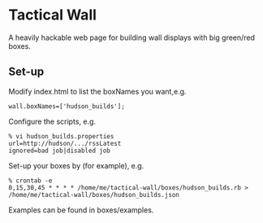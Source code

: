 Tactical Wall
=============
A heavily hackable web page for building wall displays with big green/red boxes. 

Set-up
---
Modify index.html to list the boxNames you want,e.g.

    wall.boxNames=['hudson_builds'];
  
Configure the scripts, e.g.

    % vi hudson_builds.properties
    url=http://hudson/.../rssLatest
    ignored=bad job|disabled job
  
Set-up your boxes by (for example), e.g.

    % crontab -e
    0,15,30,45 * * * * /home/me/tactical-wall/boxes/hudson_builds.rb > /home/me/tactical-wall/boxes/hudson_builds.json

Examples can be found in boxes/examples.
